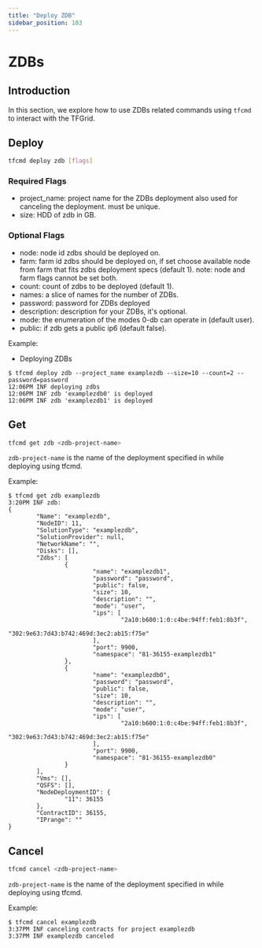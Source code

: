 ```yaml
---
title: "Deploy ZDB"
sidebar_position: 103
---
```


<h1>ZDBs</h1>

## Introduction

In this section, we explore how to use ZDBs related commands using `tfcmd` to interact with the TFGrid.

## Deploy

```bash
tfcmd deploy zdb [flags]
```

### Required Flags

- project_name: project name for the ZDBs deployment also used for canceling the deployment. must be unique.
- size: HDD of zdb in GB.

### Optional Flags

- node: node id zdbs should be deployed on.
- farm: farm id zdbs should be deployed on, if set choose available node from farm that fits zdbs deployment specs (default 1). note: node and farm flags cannot be set both.
- count: count of zdbs to be deployed (default 1).
- names: a slice of names for the number of ZDBs.
- password: password for ZDBs deployed
- description: description for your ZDBs, it's optional.
- mode: the enumeration of the modes 0-db can operate in (default user).
- public: if zdb gets a public ip6 (default false).

Example:

- Deploying ZDBs

```console
$ tfcmd deploy zdb --project_name examplezdb --size=10 --count=2 --password=password
12:06PM INF deploying zdbs
12:06PM INF zdb 'examplezdb0' is deployed
12:06PM INF zdb 'examplezdb1' is deployed
```

## Get

```bash
tfcmd get zdb <zdb-project-name>
```

`zdb-project-name` is the name of the deployment specified in while deploying using tfcmd.

Example:

```console
$ tfcmd get zdb examplezdb
3:20PM INF zdb:
{
        "Name": "examplezdb",
        "NodeID": 11,
        "SolutionType": "examplezdb",
        "SolutionProvider": null,
        "NetworkName": "",
        "Disks": [],
        "Zdbs": [
                {
                        "name": "examplezdb1",
                        "password": "password",
                        "public": false,
                        "size": 10,
                        "description": "",
                        "mode": "user",
                        "ips": [
                                "2a10:b600:1:0:c4be:94ff:feb1:8b3f",
                                "302:9e63:7d43:b742:469d:3ec2:ab15:f75e"
                        ],
                        "port": 9900,
                        "namespace": "81-36155-examplezdb1"
                },
                {
                        "name": "examplezdb0",
                        "password": "password",
                        "public": false,
                        "size": 10,
                        "description": "",
                        "mode": "user",
                        "ips": [
                                "2a10:b600:1:0:c4be:94ff:feb1:8b3f",
                                "302:9e63:7d43:b742:469d:3ec2:ab15:f75e"
                        ],
                        "port": 9900,
                        "namespace": "81-36155-examplezdb0"
                }
        ],
        "Vms": [],
        "QSFS": [],
        "NodeDeploymentID": {
                "11": 36155
        },
        "ContractID": 36155,
        "IPrange": ""
}
```

## Cancel

```bash
tfcmd cancel <zdb-project-name>
```

`zdb-project-name` is the name of the deployment specified in while deploying using tfcmd.

Example:

```console
$ tfcmd cancel examplezdb
3:37PM INF canceling contracts for project examplezdb
3:37PM INF examplezdb canceled
```